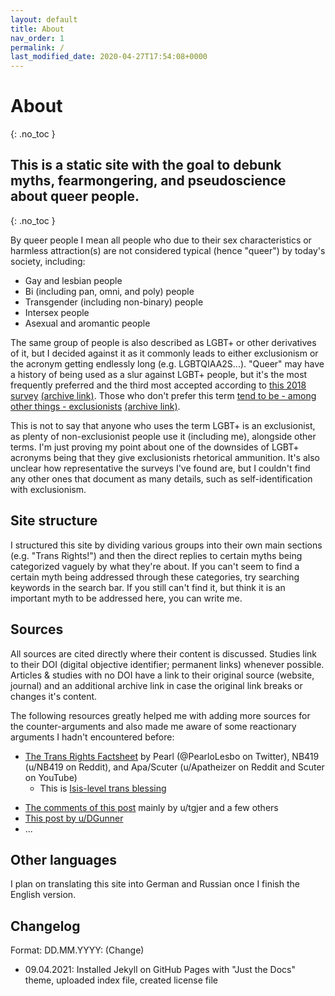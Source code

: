 ```yaml
---
layout: default
title: About
nav_order: 1
permalink: /
last_modified_date: 2020-04-27T17:54:08+0000
---
```


# About
{: .no_toc }
## This is a static site with the goal to debunk myths, fearmongering, and pseudoscience about queer people.
{: .no_toc }

By queer people I mean all people who due to their sex characteristics or harmless attraction(s) are not considered typical (hence "queer") by today's society, including:
* Gay and lesbian people
* Bi (including pan, omni, and poly) people
* Transgender (including non-binary) people
* Intersex people
* Asexual and aromantic people

The same group of people is also described as LGBT+ or other derivatives of it, but I decided against it as it commonly leads to either exclusionism or the acronym getting endlessly long (e.g. LGBTQIAA2S...).
"Queer" may have a history of being used as a slur against LGBT+ people, but it's the most frequently preferred and the third most accepted according to [this 2018 survey](https://qesurvey.tumblr.com/post/173556136743/what-is-the-ranking-of-various-acronyms-for-the)
 [(archive link)](https://web.archive.org/web/20210225090451/https://qesurvey.tumblr.com/post/173556136743/what-is-the-ranking-of-various-acronyms-for-the). Those who don't prefer this term [tend to be - among other things - exclusionists](https://qesurvey.tumblr.com/post/172970586838/how-do-different-identities-accept-and-reject-the) [(archive link)](https://web.archive.org/web/20210228030528/https://qesurvey.tumblr.com/post/172970586838/how-do-different-identities-accept-and-reject-the).
 
This is not to say that anyone who uses the term LGBT+ is an exclusionist, as plenty of non-exclusionist people use it (including me), alongside other terms. I'm just proving my point about one of the downsides of LGBT+ acronyms being that they give exclusionists rhetorical ammunition. It's also unclear how representative the surveys I've found are, but I couldn't find any other ones  that document as many details, such as self-identification with exclusionism.

## Site structure 

I structured this site by dividing various groups into their own main sections (e.g. "Trans Rights!") and then the direct replies to certain myths being categorized vaguely 
by what they're about.
If you can't seem to find a certain myth being addressed through these categories, try searching keywords in the search bar. 
If you still can't find it, but think it is an important myth to be addressed here, you can write me.

## Sources

All sources are cited directly where their content is discussed. Studies link to their DOI (digital objective identifier; permanent links) whenever possible. Articles & studies with no DOI have a link to their original source (website, journal) and an additional archive link in case the original link breaks or changes it's content.

The following resources greatly helped me with adding more sources for the counter-arguments and also made me aware of some reactionary arguments I hadn't encountered before:
- [The Trans Rights Factsheet](https://docs.google.com/document/d/1Le70f0hs5ZDSGlP13YQaa5k_YjD27VaxOHB9g1J0X6g/mobilebasic) by Pearl (@PearloLesbo on Twitter), NB419 (u/NB419 on Reddit), and Apa/Scuter (u/Apatheizer on Reddit and Scuter on YouTube)
	- This is [Isis-level trans blessing](https://en.wikipedia.org/wiki/Iphis)
* [The comments of this post](https://www.reddit.com/r/asktransgender/comments/8vo33r/my_master_list_of_trans_health_citations_in/?utm_medium=android_app&utm_source=share) mainly by u/tgjer and a few others
* [This post by u/DGunner](https://www.reddit.com/r/asktransgender/comments/3rws5s/comprehensive_defense_against_antitrans_talking/)
* ...

## Other languages

I plan on translating this site into German and Russian once I finish the English version.

## Changelog

Format: DD.MM.YYYY: (Change)

- 09.04.2021: Installed Jekyll on GitHub Pages with "Just the Docs" theme, uploaded index file, created license file
